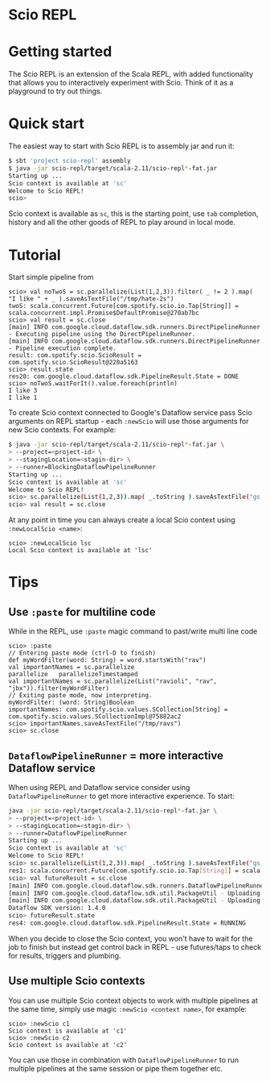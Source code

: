Scio REPL
=========

# Getting started

The Scio REPL is an extension of the Scala REPL, with added functionality that allows you to
interactively experiment with Scio. Think of it as a playground to try out things.

# Quick start

The easiest way to start with Scio REPL is to assembly jar and run it:

```bash
$ sbt 'project scio-repl' assembly
$ java -jar scio-repl/target/scala-2.11/scio-repl*-fat.jar
Starting up ...
Scio context is available at 'sc'
Welcome to Scio REPL!
scio>
```
Scio context is available as `sc`, this is the starting point, use `tab` completion, history and
all the other goods of REPL to play around in local mode.

# Tutorial

Start simple pipeline from

```
scio> val noTwoS = sc.parallelize(List(1,2,3)).filter( _ != 2 ).map( "I like " + _ ).saveAsTextFile("/tmp/hate-2s")
twoS: scala.concurrent.Future[com.spotify.scio.io.Tap[String]] = scala.concurrent.impl.Promise$DefaultPromise@270ab7bc
scio> val result = sc.close
[main] INFO com.google.cloud.dataflow.sdk.runners.DirectPipelineRunner - Executing pipeline using the DirectPipelineRunner.
[main] INFO com.google.cloud.dataflow.sdk.runners.DirectPipelineRunner - Pipeline execution complete.
result: com.spotify.scio.ScioResult = com.spotify.scio.ScioResult@220a5163
scio> result.state
res20: com.google.cloud.dataflow.sdk.PipelineResult.State = DONE
scio> noTwoS.waitForIt().value.foreach(println)
I like 3
I like 1
```

To create Scio context connected to Google's Dataflow service pass Scio arguments on REPL startup -
each `:newScio` will use those arguments for new Scio contexts. For example:

```bash
$ java -jar scio-repl/target/scala-2.11/scio-repl*-fat.jar \
> --project=<project-id> \
> --stagingLocation=<stagin-dir> \
> --runner=BlockingDataflowPipelineRunner
Starting up ...
Scio context is available at 'sc'
Welcome to Scio REPL!
scio> sc.parallelize(List(1,2,3)).map( _.toString ).saveAsTextFile("gs://<output-dir>")
scio> val result = sc.close
```

At any point in time you can always create a local Scio context using `:newLocalScio <name>`:

```
scio> :newLocalScio lsc
Local Scio context is available at 'lsc'
```

# Tips

## Use `:paste` for multiline code

While in the REPL, use `:paste` magic command to past/write multi line code

```
scio> :paste
// Entering paste mode (ctrl-D to finish)
def myWordFilter(word: String) = word.startsWith("rav")
val importantNames = sc.parallelize
parallelize   parallelizeTimestamped
val importantNames = sc.parallelize(List("ravioli", "rav", "jbx")).filter(myWordFilter)
// Exiting paste mode, now interpreting.
myWordFilter: (word: String)Boolean
importantNames: com.spotify.scio.values.SCollection[String] = com.spotify.scio.values.SCollectionImpl@75882ac2
scio> importantNames.saveAsTextFile("/tmp/ravs")
scio> sc.close
```

## `DataflowPipelineRunner` = more interactive Dataflow service

When using REPL and Dataflow service consider using `DataflowPipelineRunner` to get more
interactive experience. To start:

```bash
java -jar scio-repl/target/scala-2.11/scio-repl*-fat.jar \
> --project=<project-id> \
> --stagingLocation=<stagin-dir> \
> --runner=DataflowPipelineRunner
Starting up ...
Scio context is available at 'sc'
Welcome to Scio REPL!
scio> sc.parallelize(List(1,2,3)).map( _.toString ).saveAsTextFile("gs://<output>")
res1: scala.concurrent.Future[com.spotify.scio.io.Tap[String]] = scala.concurrent.impl.Promise$DefaultPromise@1399ad68
scio> val futureResult = sc.close
[main] INFO com.google.cloud.dataflow.sdk.runners.DataflowPipelineRunner - Executing pipeline on the Dataflow Service, which will have billing implications related to Google Compute Engine usage and other Google Cloud Services.
[main] INFO com.google.cloud.dataflow.sdk.util.PackageUtil - Uploading 28 files from PipelineOptions.filesToStage to staging location to prepare for execution.
[main] INFO com.google.cloud.dataflow.sdk.util.PackageUtil - Uploading PipelineOptions.filesToStage complete: 2 files newly uploaded, 26 files cached
Dataflow SDK version: 1.4.0
scio> futureResult.state
res4: com.google.cloud.dataflow.sdk.PipelineResult.State = RUNNING
```

When you decide to close the Scio context, you won't have to wait for the job to finish but instead
get control back in REPL - use futures/taps to check for results, triggers and plumbing.

## Use multiple Scio contexts

You can use multiple Scio context objects to work with multiple pipelines at the same time, simply
use magic `:newScio <context name>`, for example:

```
scio> :newScio c1
Scio context is available at 'c1'
scio> :newScio c2
Scio context is available at 'c2'
```

You can use those in combination with `DataflowPipelineRunner` to run multiple pipelines at the same
 session or pipe them together etc.
